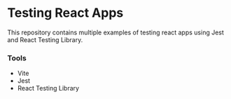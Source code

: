 # Testing React Apps

This repository contains multiple examples of testing react apps using Jest and React Testing Library.

### Tools

- Vite
- Jest
- React Testing Library
